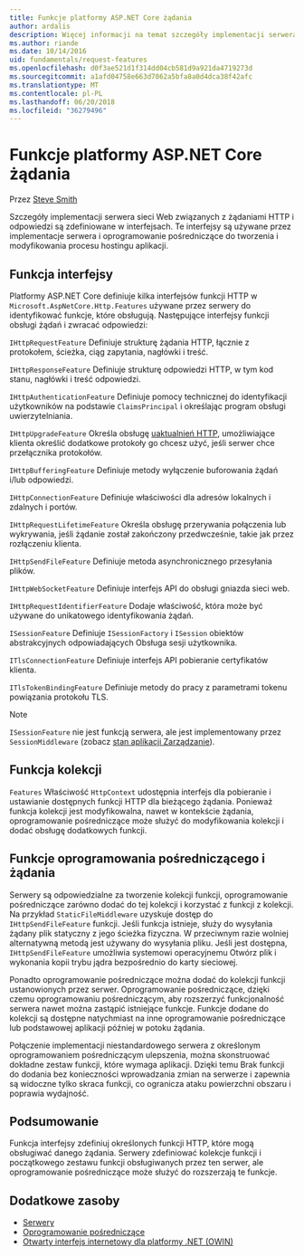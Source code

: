 ```yaml
---
title: Funkcje platformy ASP.NET Core żądania
author: ardalis
description: Więcej informacji na temat szczegóły implementacji serwera sieci web związanych z żądaniami HTTP i odpowiedzi, które są zdefiniowane w interfejsach dla platformy ASP.NET Core.
ms.author: riande
ms.date: 10/14/2016
uid: fundamentals/request-features
ms.openlocfilehash: d0f3ae521d1f314dd04cb581d9a921da4719273d
ms.sourcegitcommit: a1afd04758e663d7062a5bfa8a0d4dca38f42afc
ms.translationtype: MT
ms.contentlocale: pl-PL
ms.lasthandoff: 06/20/2018
ms.locfileid: "36279496"
---
```

# <a name="request-features-in-aspnet-core"></a>Funkcje platformy ASP.NET Core żądania

Przez [Steve Smith](https://ardalis.com/)

Szczegóły implementacji serwera sieci Web związanych z żądaniami HTTP i odpowiedzi są zdefiniowane w interfejsach. Te interfejsy są używane przez implementacje serwera i oprogramowanie pośredniczące do tworzenia i modyfikowania procesu hostingu aplikacji.

## <a name="feature-interfaces"></a>Funkcja interfejsy

Platformy ASP.NET Core definiuje kilka interfejsów funkcji HTTP w `Microsoft.AspNetCore.Http.Features` używane przez serwery do identyfikować funkcje, które obsługują. Następujące interfejsy funkcji obsługi żądań i zwracać odpowiedzi:

`IHttpRequestFeature` Definiuje strukturę żądania HTTP, łącznie z protokołem, ścieżka, ciąg zapytania, nagłówki i treść.

`IHttpResponseFeature` Definiuje strukturę odpowiedzi HTTP, w tym kod stanu, nagłówki i treść odpowiedzi.

`IHttpAuthenticationFeature` Definiuje pomocy technicznej do identyfikacji użytkowników na podstawie `ClaimsPrincipal` i określając program obsługi uwierzytelniania.

`IHttpUpgradeFeature` Określa obsługę [uaktualnień HTTP](https://tools.ietf.org/html/rfc2616.html#section-14.42), umożliwiające klienta określić dodatkowe protokoły go chcesz użyć, jeśli serwer chce przełącznika protokołów.

`IHttpBufferingFeature` Definiuje metody wyłączenie buforowania żądań i/lub odpowiedzi.

`IHttpConnectionFeature` Definiuje właściwości dla adresów lokalnych i zdalnych i portów.

`IHttpRequestLifetimeFeature` Określa obsługę przerywania połączenia lub wykrywania, jeśli żądanie został zakończony przedwcześnie, takie jak przez rozłączeniu klienta.

`IHttpSendFileFeature` Definiuje metoda asynchronicznego przesyłania plików.

`IHttpWebSocketFeature` Definiuje interfejs API do obsługi gniazda sieci web.

`IHttpRequestIdentifierFeature` Dodaje właściwość, która może być używane do unikatowego identyfikowania żądań.

`ISessionFeature` Definiuje `ISessionFactory` i `ISession` obiektów abstrakcyjnych odpowiadających Obsługa sesji użytkownika.

`ITlsConnectionFeature` Definiuje interfejs API pobieranie certyfikatów klienta.

`ITlsTokenBindingFeature` Definiuje metody do pracy z parametrami tokenu powiązania protokołu TLS.

> [!NOTE]
> `ISessionFeature` nie jest funkcją serwera, ale jest implementowany przez `SessionMiddleware` (zobacz [stan aplikacji Zarządzanie](app-state.md)).

## <a name="feature-collections"></a>Funkcja kolekcji

`Features` Właściwość `HttpContext` udostępnia interfejs dla pobieranie i ustawianie dostępnych funkcji HTTP dla bieżącego żądania. Ponieważ funkcja kolekcji jest modyfikowalna, nawet w kontekście żądania, oprogramowanie pośredniczące może służyć do modyfikowania kolekcji i dodać obsługę dodatkowych funkcji.

## <a name="middleware-and-request-features"></a>Funkcje oprogramowania pośredniczącego i żądania

Serwery są odpowiedzialne za tworzenie kolekcji funkcji, oprogramowanie pośredniczące zarówno dodać do tej kolekcji i korzystać z funkcji z kolekcji. Na przykład `StaticFileMiddleware` uzyskuje dostęp do `IHttpSendFileFeature` funkcji. Jeśli funkcja istnieje, służy do wysyłania żądany plik statyczny z jego ścieżka fizyczna. W przeciwnym razie wolniej alternatywną metodą jest używany do wysyłania pliku. Jeśli jest dostępna, `IHttpSendFileFeature` umożliwia systemowi operacyjnemu Otwórz plik i wykonania kopii trybu jądra bezpośrednio do karty sieciowej.

Ponadto oprogramowanie pośredniczące można dodać do kolekcji funkcji ustanowionych przez serwer. Oprogramowanie pośredniczące, dzięki czemu oprogramowaniu pośredniczącym, aby rozszerzyć funkcjonalność serwera nawet można zastąpić istniejące funkcje. Funkcje dodane do kolekcji są dostępne natychmiast na inne oprogramowanie pośredniczące lub podstawowej aplikacji później w potoku żądania.

Połączenie implementacji niestandardowego serwera z określonym oprogramowaniem pośredniczącym ulepszenia, można skonstruować dokładne zestaw funkcji, które wymaga aplikacji. Dzięki temu Brak funkcji do dodania bez konieczności wprowadzania zmian na serwerze i zapewnia są widoczne tylko skraca funkcji, co ogranicza ataku powierzchni obszaru i poprawia wydajność.

## <a name="summary"></a>Podsumowanie

Funkcja interfejsy zdefiniuj określonych funkcji HTTP, które mogą obsługiwać danego żądania. Serwery zdefiniować kolekcje funkcji i początkowego zestawu funkcji obsługiwanych przez ten serwer, ale oprogramowanie pośredniczące może służyć do rozszerzają te funkcje.

## <a name="additional-resources"></a>Dodatkowe zasoby

* [Serwery](xref:fundamentals/servers/index)
* [Oprogramowanie pośredniczące](xref:fundamentals/middleware/index)
* [Otwarty interfejs internetowy dla platformy .NET (OWIN)](xref:fundamentals/owin)
